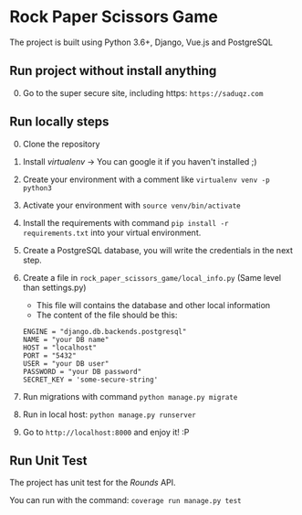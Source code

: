 # Rock Paper Scissors Game

The project is built using Python 3.6+, Django, Vue.js and PostgreSQL 

## Run project without install anything

0. Go to the super secure site, including https: `https://saduqz.com`


## Run locally steps

0. Clone the repository

0. Install *virtualenv* -> You can google it if you haven't installed ;)

0. Create your environment with a comment like `virtualenv venv -p python3`

0. Activate your environment with `source venv/bin/activate`

0. Install the requirements with command `pip install -r requirements.txt` into your virtual environment.

0. Create a PostgreSQL database, you will write the credentials in the next step.
 
0. Create a file in `rock_paper_scissors_game/local_info.py` (Same level than settings.py)
    - This file will contains the database and other local information
    - The content of the file should be this:
    ```
    ENGINE = "django.db.backends.postgresql"
    NAME = "your DB name"
    HOST = "localhost"
    PORT = "5432"
    USER = "your DB user"
    PASSWORD = "your DB password"
    SECRET_KEY = 'some-secure-string'
    ```
0. Run migrations with command `python manage.py migrate`

0. Run in local host: `python manage.py runserver`

0. Go to `http://localhost:8000` and enjoy it! :P


## Run Unit Test

The project has unit test for the *Rounds* API.

You can run with the command: `coverage run manage.py test`